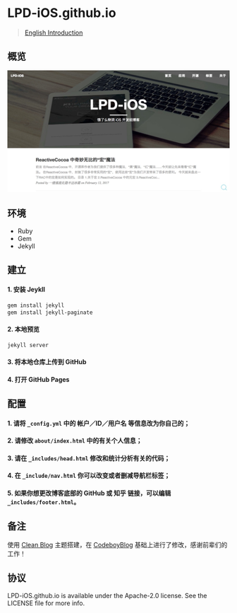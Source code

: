 # LPD-iOS.github.io

> [English Introduction](https://github.com/LPD-iOS/LPD-iOS.github.io/blob/master/README.md)

## 概览

![lpd-ios.github.io](lpd-ios.github.io.png)

## 环境

- Ruby
- Gem
- Jekyll

## 建立

#### 1. 安装 Jeykll
```
gem install jekyll
gem install jekyll-paginate
```
#### 2. 本地预览
```
jekyll server
```
#### 3. 将本地仓库上传到 GitHub
#### 4. 打开 GitHub Pages

## 配置

#### 1. 请将 `_config.yml` 中的 帐户／ID／用户名 等信息改为你自己的；
#### 2. 请修改 `about/index.html` 中的有关个人信息；
#### 3. 请在 `_includes/head.html` 修改和统计分析有关的代码；
#### 4. 在 `_include/nav.html` 你可以改变或者删减导航栏标签；
#### 5. 如果你想更改博客底部的 GitHub 或 知乎 链接，可以编辑 `_includes/footer.html`。

## 备注

使用 [Clean Blog](https://github.com/deviodigital/cleanblog/) 主题搭建，在 [CodeboyBlog](https://github.com/androiddevelop/CodeboyBlog) 基础上进行了修改，感谢前辈们的工作！

## 协议

LPD-iOS.github.io is available under the Apache-2.0 license. See the LICENSE file for more info.
